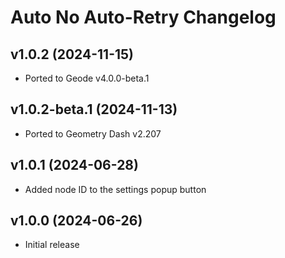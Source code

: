 # Auto No Auto-Retry Changelog
## v1.0.2 (2024-11-15)
- Ported to Geode v4.0.0-beta.1

## v1.0.2-beta.1 (2024-11-13)
- Ported to Geometry Dash v2.207

## v1.0.1 (2024-06-28)
- Added node ID to the settings popup button

## v1.0.0 (2024-06-26)
- Initial release